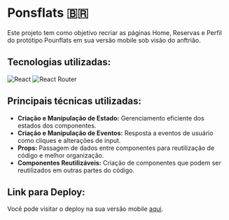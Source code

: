 # Ponsflats 🇧🇷

Este projeto tem como objetivo recriar as páginas Home, Reservas e Perfil do protótipo Pounflats em sua versão mobile sob visão do anftrião.

## Tecnologias utilizadas:

![React](https://img.shields.io/badge/React-61DAFB?style=for-the-badge&logo=react&logoColor=white) ![React Router](https://img.shields.io/badge/React_Router-CA4245?style=for-the-badge&logo=react-router&logoColor=white)

## Principais técnicas utilizadas:

- **Criação e Manipulação de Estado:** Gerenciamento eficiente dos estados dos componentes.
- **Criação e Manipulação de Eventos:** Resposta a eventos de usuário como cliques e alterações de input.
- **Props:** Passagem de dados entre componentes para reutilização de código e melhor organização.
- **Componentes Reutilizáveis:** Criação de componentes que podem ser reutilizados em outras partes do código.

## Link para Deploy:

Você pode visitar o deploy na sua versão mobile [aqui](https://pounsflats-aagemc4sf-miguels-projects-4d68e04c.vercel.app).
